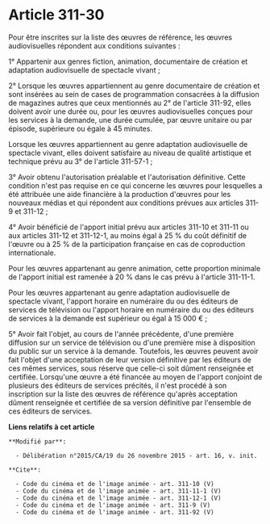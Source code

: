 # Article 311-30

Pour être inscrites sur la liste des œuvres de référence, les œuvres audiovisuelles répondent aux conditions suivantes : 

1° Appartenir aux genres fiction, animation, documentaire de création et adaptation audiovisuelle de spectacle vivant ; 

2° Lorsque les œuvres appartiennent au genre documentaire de création et sont insérées au sein de cases de programmation
consacrées à la diffusion de magazines autres que ceux mentionnés au 2° de l'article 311-92, elles doivent avoir une durée
ou, pour les œuvres audiovisuelles conçues pour les services à la demande, une durée cumulée, par œuvre unitaire ou par
épisode, supérieure ou égale à 45 minutes.

Lorsque les œuvres appartiennent au genre adaptation audiovisuelle de spectacle vivant, elles doivent satisfaire au niveau de
qualité artistique et technique prévu au 3° de l'article 311-57-1 ;

3° Avoir obtenu l'autorisation préalable et l'autorisation définitive. Cette condition n'est pas requise en ce qui concerne
les œuvres pour lesquelles a été attribuée une aide financière à la production d'œuvres pour les nouveaux médias et qui
répondent aux conditions prévues aux articles 311-9 et 311-12 ; 

4° Avoir bénéficié de l'apport initial prévu aux articles 311-10 et 311-11 ou aux articles 311-12 et 311-12-1, au moins égal
à 25 % du coût définitif de l'œuvre ou à 25 % de la participation française en cas de coproduction internationale.

Pour les œuvres appartenant au genre animation, cette proportion minimale de l'apport initial est ramenée à 20 % dans le cas
prévu à l'article 311-11-1. 

Pour les œuvres appartenant au genre adaptation audiovisuelle de spectacle vivant, l'apport horaire en numéraire du ou des
éditeurs de services de télévision ou l'apport horaire en numéraire du ou des éditeurs de services à la demande est supérieur
ou égal à 15 000 € ;

5° Avoir fait l'objet, au cours de l'année précédente, d'une première diffusion sur un service de télévision ou d'une
première mise à disposition du public sur un service à la demande. Toutefois, les œuvres peuvent avoir fait l'objet d'une
acceptation de leur version définitive par les éditeurs de ces mêmes services, sous réserve que celle-ci soit dûment
renseignée et certifiée. Lorsqu'une œuvre a été financée au moyen de l'apport conjoint de plusieurs des éditeurs de services
précités, il n'est procédé à son inscription sur la liste des œuvres de référence qu'après acceptation dûment renseignée et
certifiée de sa version définitive par l'ensemble de ces éditeurs de services.

**Liens relatifs à cet article**

	**Modifié par**:

	  - Délibération n°2015/CA/19 du 26 novembre 2015 - art. 16, v. init.

	**Cite**:

	  - Code du cinéma et de l'image animée - art. 311-10 (V)
	  - Code du cinéma et de l'image animée - art. 311-11-1 (V)
	  - Code du cinéma et de l'image animée - art. 311-12-1 (V)
	  - Code du cinéma et de l'image animée - art. 311-9 (V)
	  - Code du cinéma et de l'image animée - art. 311-92 (V)

